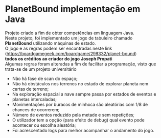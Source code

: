 # PlanetBound implementação em Java
Projeto criado a fim de obter competências em linguagem Java.  
Neste projeto, foi implementado um jogo de tabuleiro chamado **PlanetBound** utilizando máquinas de estado.  
O jogo e as regras podem ser encontradas neste link (https://boardgamegeek.com/boardgame/298332/planet-bound)  
**todos os créditos ao criador do jogo Joseph Propati**  
Algumas regras foram alteradas a fim de facilitar a programação, visto que trata-se de um projeto universitário  
- Não há fase de scan do espaço;
- Não há obstáculos nos terrenos no estado de explorar planeta nem cartas de terreno;
- Na exploração espacial a nave sempre passa por estados de eventos e planetas intercaladas;
- Movimentações por buracos de minhoca são aleatórias com 1/8 de chances de ocorrerem;
- Número de eventos reduzido pela metade e sem repetições;
- O utilizador tem a opção  (para efeito de debug) qual evento pode acontecer ou escolha aleatória;
- Foi acrescentado logs para melhor acompanhar o andamento do jogo.
